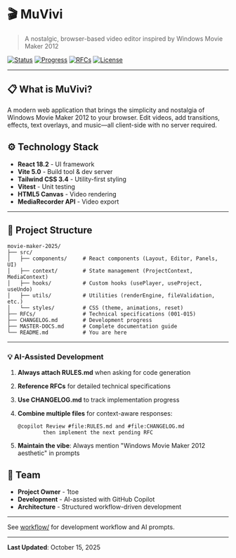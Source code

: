 # 🎬 MuVivi

> A nostalgic, browser-based video editor inspired by Windows Movie Maker 2012

[![Status](https://img.shields.io/badge/Status-MVP%20Ready-brightgreen)](https://github.com/1toe/movie-maker-2025)
[![Progress](https://img.shields.io/badge/Progress-73%25-green)](./CHANGELOG.md)
[![RFCs](https://img.shields.io/badge/RFCs-11%2F15%20Complete-blue)](./CHANGELOG.md)
[![License](https://img.shields.io/badge/License-MIT-blue.svg)](./LICENSE)

---

## 📋 What is MuVivi?

A modern web application that brings the simplicity and nostalgia of Windows Movie Maker 2012 to your browser. Edit videos, add transitions, effects, text overlays, and music—all client-side with no server required.

## ⚙️ Technology Stack

- **React 18.2** - UI framework
- **Vite 5.0** - Build tool & dev server
- **Tailwind CSS 3.4** - Utility-first styling
- **Vitest** - Unit testing
- **HTML5 Canvas** - Video rendering
- **MediaRecorder API** - Video export

---

## 📁 Project Structure

```
movie-maker-2025/
├── src/
│   ├── components/     # React components (Layout, Editor, Panels, UI)
│   ├── context/        # State management (ProjectContext, MediaContext)
│   ├── hooks/          # Custom hooks (usePlayer, useProject, useUndo)
│   ├── utils/          # Utilities (renderEngine, fileValidation, etc.)
│   └── styles/         # CSS (theme, animations, reset)
├── RFCs/               # Technical specifications (001-015)
├── CHANGELOG.md        # Development progress
├── MASTER-DOCS.md      # Complete documentation guide
└── README.md           # You are here
```

---

### 💡 **AI-Assisted Development**

1. **Always attach RULES.md** when asking for code generation
2. **Reference RFCs** for detailed technical specifications
3. **Use CHANGELOG.md** to track implementation progress
4. **Combine multiple files** for context-aware responses:
   ```
   @copilot Review #file:RULES.md and #file:CHANGELOG.md 
           then implement the next pending RFC
   ```

5. **Maintain the vibe**: Always mention "Windows Movie Maker 2012 aesthetic" in prompts


## 👥 Team

- **Project Owner** - 1toe
- **Development** - AI-assisted with GitHub Copilot
- **Architecture** - Structured workflow-driven development

---

See [workflow/](workflow/) for development workflow and AI prompts.

---

**Last Updated**: October 15, 2025  

